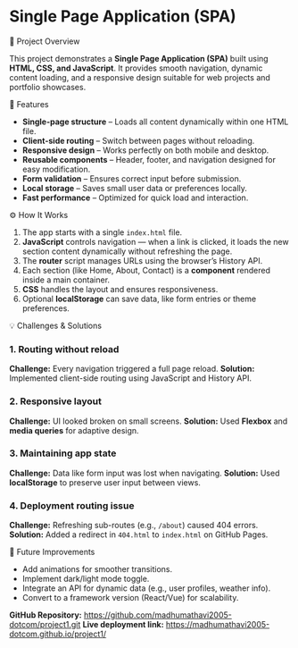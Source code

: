 # Single Page Application (SPA)

 📘 Project Overview

This project demonstrates a **Single Page Application (SPA)** built using **HTML, CSS, and JavaScript**. It provides smooth navigation, dynamic content loading, and a responsive design suitable for web projects and portfolio showcases.

 🚀 Features

* **Single-page structure** – Loads all content dynamically within one HTML file.
* **Client-side routing** – Switch between pages without reloading.
* **Responsive design** – Works perfectly on both mobile and desktop.
* **Reusable components** – Header, footer, and navigation designed for easy modification.
* **Form validation** – Ensures correct input before submission.
* **Local storage** – Saves small user data or preferences locally.
* **Fast performance** – Optimized for quick load and interaction.

⚙️ How It Works

1. The app starts with a single `index.html` file.
2. **JavaScript** controls navigation — when a link is clicked, it loads the new section content dynamically without refreshing the page.
3. The **router** script manages URLs using the browser’s History API.
4. Each section (like Home, About, Contact) is a **component** rendered inside a main container.
5. **CSS** handles the layout and ensures responsiveness.
6. Optional **localStorage** can save data, like form entries or theme preferences.

 💡 Challenges & Solutions

### 1. Routing without reload

**Challenge:** Every navigation triggered a full page reload.
**Solution:** Implemented client-side routing using JavaScript and History API.

### 2. Responsive layout

**Challenge:** UI looked broken on small screens.
**Solution:** Used **Flexbox** and **media queries** for adaptive design.

### 3. Maintaining app state

**Challenge:** Data like form input was lost when navigating.
**Solution:** Used **localStorage** to preserve user input between views.

### 4. Deployment routing issue

**Challenge:** Refreshing sub-routes (e.g., `/about`) caused 404 errors.
**Solution:** Added a redirect in `404.html` to `index.html` on GitHub Pages.

 🧠 Future Improvements

* Add animations for smoother transitions.
* Implement dark/light mode toggle.
* Integrate an API for dynamic data (e.g., user profiles, weather info).
* Convert to a framework version (React/Vue) for scalability.

**GitHub Repository:** https://github.com/madhumathavi2005-dotcom/project1.git
**Live deployment link:**  https://madhumathavi2005-dotcom.github.io/project1/
